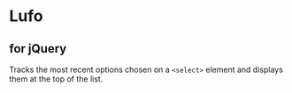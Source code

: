 # Lufo
## for jQuery

Tracks the most recent options chosen on a `<select>` element and displays them at the top of the list.

